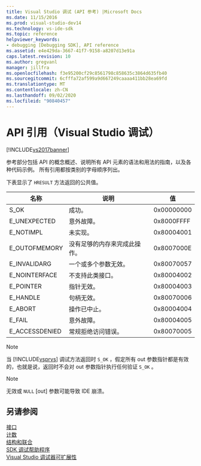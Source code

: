 ```yaml
---
title: Visual Studio 调试 (API 参考) |Microsoft Docs
ms.date: 11/15/2016
ms.prod: visual-studio-dev14
ms.technology: vs-ide-sdk
ms.topic: reference
helpviewer_keywords:
- debugging [Debugging SDK], API reference
ms.assetid: e4e429da-3667-41f7-9158-a8207d13e91a
caps.latest.revision: 10
ms.author: gregvanl
manager: jillfra
ms.openlocfilehash: f3e95200cf29c8561798c858635c3864d635fb40
ms.sourcegitcommit: 6cfffa72af599a9d667249caaaa411bb28ea69fd
ms.translationtype: MT
ms.contentlocale: zh-CN
ms.lasthandoff: 09/02/2020
ms.locfileid: "90840457"
---
```

# <a name="api-reference-visual-studio-debugging"></a>API 引用（Visual Studio 调试）
[!INCLUDE[vs2017banner](../../../includes/vs2017banner.md)]

参考部分包括 API 的概念概述、说明所有 API 元素的语法和用法的指南，以及各种代码示例。 所有引用都按类别的字母顺序列出。  
  
 下表显示了 `HRESULT` 方法返回的公共值。  
  
|名称|说明|值|  
|----------|-----------------|-----------|  
|S_OK|成功。|0x00000000|  
|E_UNEXPECTED|意外故障。|0x8000FFFF|  
|E_NOTIMPL|未实现。|0x80004001|  
|E_OUTOFMEMORY|没有足够的内存来完成此操作。|0x8007000E|  
|E_INVALIDARG|一个或多个参数无效。|0x80070057|  
|E_NOINTERFACE|不支持此类接口。|0x80004002|  
|E_POINTER|指针无效。|0x80004003|  
|E_HANDLE|句柄无效。|0x80070006|  
|E_ABORT|操作已中止。|0x80004004|  
|E_FAIL|意外故障。|0x80004005|  
|E_ACCESSDENIED|常规拒绝访问错误。|0x80070005|  
  
> [!NOTE]
> 当 [!INCLUDE[vsprvs](../../../includes/vsprvs-md.md)] 调试方法返回时 `S_OK` ，假定所有 out 参数指针都是有效的，也就是说，返回时不会对 out 参数指针执行任何验证 `S_OK` 。  
  
> [!NOTE]
> 无效或 `NULL` [out] 参数可能导致 IDE 崩溃。  
  
## <a name="see-also"></a>另请参阅  
 [接口](../../../extensibility/debugger/reference/interfaces-visual-studio-debugging.md)   
 [计数](../../../extensibility/debugger/reference/enumerations-visual-studio-debugging.md)   
 [结构和联合](../../../extensibility/debugger/reference/structures-and-unions.md)   
 [SDK 调试帮助程序](../../../extensibility/debugger/reference/sdk-helpers-for-debugging.md)   
 [Visual Studio 调试器可扩展性](../../../extensibility/debugger/visual-studio-debugger-extensibility.md)
